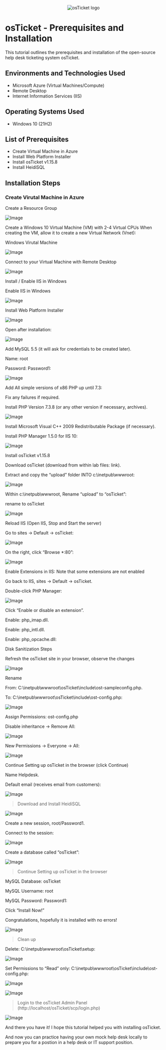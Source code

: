 <p align="center">
<img src="https://i.imgur.com/Clzj7Xs.png" alt="osTicket logo"/>
</p>

<h1>osTicket - Prerequisites and Installation</h1>
This tutorial outlines the prerequisites and installation of the open-source help desk ticketing system osTicket.<br />

<h2>Environments and Technologies Used</h2>

- Microsoft Azure (Virtual Machines/Compute)
- Remote Desktop
- Internet Information Services (IIS)

<h2>Operating Systems Used </h2>

- Windows 10</b> (21H2)

<h2>List of Prerequisites</h2>

- Create Virtual Machine in Azure
- Install Web Platform Installer
- Install osTicket v1.15.8
- Install HeidiSQL

<h2>Installation Steps</h2>

### Create Virutal Machine in Azure

Create a Resource Group

![Image](assets/resource.png)

Create a Windows 10 Virtual Machine (VM) with 2-4 Virtual CPUs When creating the VM, allow it to create a new Virtual Network (Vnet):

Windows Virutal Machine

![Image](assets/windows.png)


Connect to your Virtual Machine with Remote Desktop

![Image](assets/remote.png)

Install / Enable IIS in Windows

Enable IIS in Windows

![Image](assets/iis.png)

Install Web Platform Installer

![Image](assets/web.png)

Open after installation:

![Image](assets/after.png)

Add MySQL 5.5 (it will ask for credentials to be created later).

Name: root

Password: Password1:

![Image](assets/cred.png)

Add All simple versions of x86 PHP up until 7.3:

Fix any failures if required.

Install PHP Version 7.3.8 (or any other version if necessary, archives).

![Image](assets/php.png)

Install Microsoft Visual C++ 2009 Redistributable Package (if necessary).

Install PHP Manager 1.5.0 for IIS 10:

![Image](assets/php.png)

Install osTicket v1.15.8

Download osTicket (download from within lab files: link).

Extract and copy the “upload” folder INTO c:\inetpub\wwwroot:

![Image](assets/os.png)

Within c:\inetpub\wwwroot, Rename “upload” to “osTicket”:

rename to osTicket

![Image](assets/inet.png)

Reload IIS (Open IIS, Stop and Start the server)

Go to sites -> Default -> osTicket:

![Image](assets/sites.png)

On the right, click “Browse *:80”:

![Image](assets/port.png)

Enable Extensions in IIS: Note that some extensions are not enabled

Go back to IIS, sites -> Default -> osTicket.

Double-click PHP Manager:

![Image](assets/extensions.png)

Click “Enable or disable an extension”.

Enable: php_imap.dll.

Enable: php_intl.dll.

Enable: php_opcache.dll:

Disk Sanitization Steps



Refresh the osTicket site in your browser, observe the changes

![Image](assets/changes.png)

Rename

From: C:\inetpub\wwwroot\osTicket\include\ost-sampleconfig.php.

To: C:\inetpub\wwwroot\osTicket\include\ost-config.php:

![Image](assets/ost.png)

Assign Permissions: ost-config.php

Disable inheritance -> Remove All:

![Image](assets/disable.png)

New Permissions -> Everyone -> All:

![Image](assets/perm.png)


Continue Setting up osTicket in the browser (click Continue)

Name Helpdesk.

Default email (receives email from customers):

![Image](assets/continue.png)



> Download and Install HeidiSQL

![Image](assets/heidi.png)

Create a new session, root/Password1.

Connect to the session:

![Image](assets/2ndheidi.png)

Create a database called “osTicket”:

![Image](assets/Database.png)



> Continue Setting up osTicket in the browser

MySQL Database: osTicket

MySQL Username: root

MySQL Password: Password1:

Click “Install Now!”

Congratulations, hopefully it is installed with no errors!

![Image](assets/final-install.png)



> Clean up

Delete: C:\inetpub\wwwroot\osTicket\setup:

![Image](assets/delete.png)

Set Permissions to “Read” only: C:\inetpub\wwwroot\osTicket\include\ost-config.php:

![Image](assets/disable.png)

![Image](assets/disallow.png)



> Login to the osTicket Admin Panel (http://localhost/osTicket/scp/login.php)

![Image](assets/finish.png)



And there you have it! I hope this tutorial helped you with installing osTicket.

And now you can practice having your own mock help desk locally to prepare you for a postion in a help desk or IT support position.

